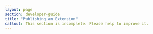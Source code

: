 ```yaml
---
layout: page
section: developer-guide
title: "Publishing an Extension"
callout: This section is incomplete. Please help to improve it.
---
```

